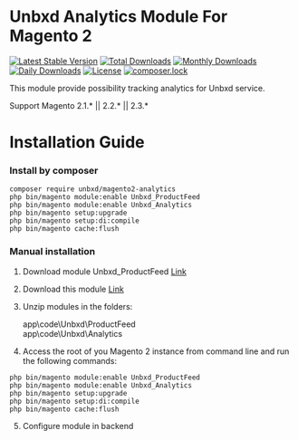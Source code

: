 # Unbxd Analytics Module For Magento 2

[![Latest Stable Version](https://poser.pugx.org/unbxd/magento2-analytics/v/stable)](https://packagist.org/packages/unbxd/magento2-analytics)
[![Total Downloads](https://poser.pugx.org/unbxd/magento2-analytics/downloads)](https://packagist.org/packages/unbxd/magento2-analytics)
[![Monthly Downloads](https://poser.pugx.org/unbxd/magento2-analytics/d/monthly)](https://packagist.org/packages/unbxd/magento2-analytics)
[![Daily Downloads](https://poser.pugx.org/unbxd/magento2-analytics/d/daily)](https://packagist.org/packages/unbxd/magento2-analytics)
[![License](https://poser.pugx.org/unbxd/magento2-analytics/license)](https://packagist.org/packages/unbxd/magento2-analytics)
[![composer.lock](https://poser.pugx.org/unbxd/magento2-analytics/composerlock)](https://packagist.org/packages/unbxd/magento2-analytics)

This module provide possibility tracking analytics for Unbxd service.

Support Magento 2.1.\* || 2.2.\* || 2.3.\*

# Installation Guide

### Install by composer

```
composer require unbxd/magento2-analytics
php bin/magento module:enable Unbxd_ProductFeed
php bin/magento module:enable Unbxd_Analytics
php bin/magento setup:upgrade
php bin/magento setup:di:compile
php bin/magento cache:flush
```

### Manual installation

1. Download module Unbxd_ProductFeed [Link](https://github.com/unbxd/Magento-2-Extension/archive/1.0.27.zip)
2. Download this module [Link](https://github.com/unbxd/Magento-2-Analytics/archive/1.0.5.zip)
3. Unzip modules in the folders:

    app\code\Unbxd\ProductFeed  
    app\code\Unbxd\Analytics

4. Access the root of you Magento 2 instance from command line and run the following commands:

```
php bin/magento module:enable Unbxd_ProductFeed
php bin/magento module:enable Unbxd_Analytics
php bin/magento setup:upgrade
php bin/magento setup:di:compile
php bin/magento cache:flush
```

5. Configure module in backend


 


